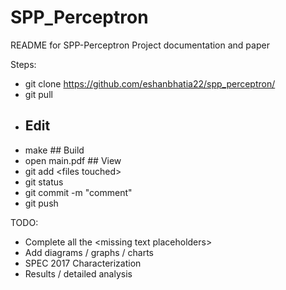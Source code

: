 # SPP_Perceptron
README for SPP-Perceptron Project documentation and paper

Steps:
- git clone https://github.com/eshanbhatia22/spp_perceptron/
- git pull
- ## Edit
- make ## Build
- open main.pdf ## View
- git add \<files touched\>
- git status 
- git commit -m "comment"
- git push

TODO:
- Complete all the \<missing text placeholders\>
- Add diagrams / graphs / charts
- SPEC 2017 Characterization
- Results / detailed analysis